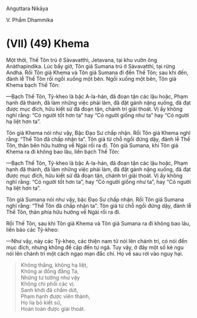 Aṅguttara Nikāya

V. Phẩm Dhammika

# (VII) (49) Khema

Một thời, Thế Tôn trú ở Sàvavatthì, Jetavana, tại khu vườn ông Anàthapindika. Lúc bấy giờ, Tôn giả Sumana trú ở Sàvavatthì, tại rừng Andha. Rồi Tôn giả Khema và Tôn giả Sumana đi đến Thế Tôn; sau khi đến, đảnh lễ Thế Tôn rồi ngồi xuống một bên. Ngồi xuống một bên, Tôn giả Khema bạch Thế Tôn:

—Bạch Thế Tôn, Tỷ-kheo là bậc A-la-hán, đã đoạn tận các lậu hoặc, Phạm hạnh đã thành, đã làm những việc phải làm, đã đặt gánh nặng xuống, đã đạt được mục đích, hữu kiết sử đã đoạn tận, chánh trí giải thoát. Vị ấy không nghĩ rằng: “Có người tốt hơn ta” hay “Có người giống như ta” hay “Có người hạ liệt hơn ta”.

Tôn giả Khema nói như vậy, Bậc Ðạo Sư chấp nhận. Rồi Tôn giả Khema nghĩ rằng: “Thế Tôn đã chấp nhận ta”. Tôn giả từ chỗ ngồi đứng dậy, đảnh lễ Thế Tôn, thân bên hữu hướng về Ngài rồi ra đi. Tôn giả Sumana, khi Tôn giả Khema ra đi không bao lâu, liền bạch Thế Tôn:

—Bạch Thế Tôn, Tỷ-kheo là bậc A-la-hán, đã đoạn tận các lậu hoặc, Phạm hạnh đã thành, đã làm những việc phải làm, đã đặt gánh nặng xuống, đã đạt được mục đích, hữu kiết sử đã đoạn tận, chánh trí giải thoát. Vị ấy không nghĩ rằng: “Có người tốt hơn ta”, hay “Có người giống như ta”, hay “Có người hạ liệt hơn ta”.

Tôn giả Sumana nói như vậy, bậc Ðạo Sư chấp nhận. Rồi Tôn giả Sumana nghĩ rằng: “Thế Tôn đã chấp nhận ta”. Tôn giả từ chỗ ngồi đứng dậy, đảnh lễ Thế Tôn, thân phía hữu hướng về Ngài rồi ra đi.

Rồi Thế Tôn, sau khi Tôn giả Khema và Tôn giả Sumana ra đi không bao lâu, liền bảo các Tỷ-kheo:

—Như vậy, này các Tỷ-kheo, các thiện nam tử nói lên chánh trí, có nói đến mục đích, nhưng không đề cập đến tự ngã. Tuy vậy, ở đây một số kẻ ngu nói lên chánh trí một cách ngạo mạn đắc chí. Họ về sau rơi vào nguy hại.

> Không thắng, không hạ liệt,  
> Không ai đồng đẳng Ta,  
> Những tư tưởng như vậy  
> Không chi phối các vị.  
> Sanh khởi đã chấm dứt,  
> Phạm hạnh được viên thành,  
> Họ lìa bỏ kiết sử,  
> Hoàn toàn được giải thoát.

